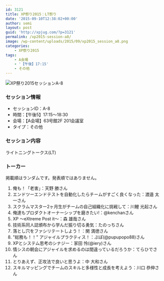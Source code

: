 ```yaml
---
id: 3121
title: XP祭り2015：LT祭り
date: '2015-09-10T12:38:02+00:00'
author: semi
layout: post
guid: 'http://xpjug.com/?p=3121'
permalink: /xp2015-session-a8/
image: /wp-content/uploads/2015/09/xp2015_session_a8.png
categories:
    - XP祭り2015
tags:
    - A会場
    - '【午後】17:15'
    - その他
---
```


![XP祭り2015セッションA-8](http://xpjug.com/wp-content/uploads/2015/09/xp2015_session_a8.png)

### セッション情報

- セッションID：A-8
- 時間：【午後5】17:15～18:30
- 会場：【A会場】63号館2F 201会議室
- タイプ：その他

### セッション内容

ライトニングトークス(LT)

### トーカー

掲載順はランダムです。発表順ではありません。

1. 俺も！「老害」：天野 勝さん
2. エンドツーエンドテストを自動化したらチームがすごく良くなった：渡邉 太一さん
3. スクラムマスター2ヶ月生がチームの自己組織化に挑戦して：川鯉 光起さん
4. 俺達もプロダクトオーナーシップを磨きたい!：@kenchanさん
5. XP ～eXtreme Post it～：森 雄哉さん
6. 技術系同人誌頒布から学んだ振り切る勇気：たのっちさん
7. 落とし穴をファシリテートしよう！：関 満徳さん
8. "総務も！！" アジャイルプラクティス！：ぷぽ(@pupupopo88)さん
9. XPとシステム思考のシナジー：家田 怜(@iery)さん
10. 情シスの朝会にアジャイルを求めるのは間違っているだろうか：てらひでさん
11. とりあえず、正攻法で良いと思うよ：中 大和さん
12. スキルマッピングでチームのスキルと多様性と成長を考えよう：川口 恭伸さん